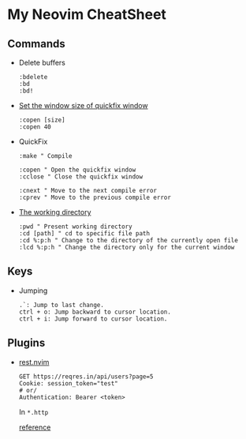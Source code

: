 # My Neovim CheatSheet

## Commands

- Delete buffers

  ```console
  :bdelete
  :bd
  :bd!
  ```

- [Set the window size of quickfix window](https://stackoverflow.com/questions/42217825/vim-how-to-set-the-window-size-of-quickfix-window)

  ```console
  :copen [size]
  :copen 40
  ```

- QuickFix

  ```console
  :make " Compile

  :copen " Open the quickfix window
  :cclose " Close the quickfix window

  :cnext " Move to the next compile error
  :cprev " Move to the previous compile error
  ```

- [The working directory](https://vim.fandom.com/wiki/Set_working_directory_to_the_current_file)

  ```console
  :pwd " Present working directory
  :cd [path] " cd to specific file path
  :cd %:p:h " Change to the directory of the currently open file
  :lcd %:p:h " Change the directory only for the current window
  ```

## Keys

- Jumping
  
  ```plain
  .`: Jump to last change.
  ctrl + o: Jump backward to cursor location.
  ctrl + i: Jump forward to cursor location.
  ```

## Plugins

- [rest.nvim](https://github.com/rest-nvim/rest.nvim)

  ```http
  GET https://reqres.in/api/users?page=5
  Cookie: session_token="test"
  # or/
  Authentication: Bearer <token>
  ```

  In `*.http`

  [reference](https://github.com/rest-nvim/rest.nvim/issues/98)
